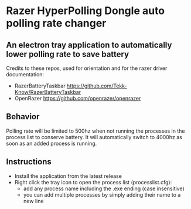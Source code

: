 # Razer HyperPolling Dongle auto polling rate changer
## An electron tray application to automatically lower polling rate to save battery

Credits to these repos, used for orientation and for the razer driver documentation:
* RazerBatteryTaskbar https://github.com/Tekk-Know/RazerBatteryTaskbar
* OpenRazer https://github.com/openrazer/openrazer

## Behavior
Polling rate will be limited to 500hz when not running the processes in the process list to conserve battery. 
It will automatically switch to 4000hz as soon as an added process is running.

## Instructions
- Install the application from the latest release
- Right click the tray icon to open the process list (processlist.cfg):
    - add any process name including the .exe ending (case insensitive)
    - you can add multiple processes by simply adding their name to a new line
